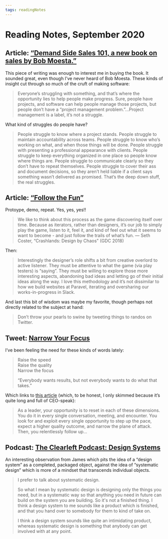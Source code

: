 ```yaml
---
tags: readingNotes
---
```


# Reading Notes, September 2020

## Article: [“Demand Side Sales 101, a new book on sales by Bob Moesta.”](https://m.signalvnoise.com/demand-side-sales-101-a-new-book-on-sales-by-bob-moesta/)

This piece of writing was enough to interest me in buying the book. It sounded great, even though I’ve never heard of Bob Moesta. These kinds of insight cut through so much of the cruft of making software:

> Everyone’s struggling with something, and that’s where the opportunity lies to help people make progress. Sure, people have projects, and software can help people manage those projects, but people don’t have a “project management problem.”...Project management is a label, it’s not a struggle.

What kind of struggles do people have?

> People struggle to know where a project stands. People struggle to maintain accountability across teams. People struggle to know who’s working on what, and when those things will be done. People struggle with presenting a professional appearance with clients. People struggle to keep everything organized in one place so people know where things are. People struggle to communicate clearly so they don’t have to repeat themselves. People struggle to cover their ass and document decisions, so they aren’t held liable if a client says something wasn’t delivered as promised. That’s the deep down stuff, the real struggles.

## Article: [“Follow the Fun”](http://daverupert.com/2020/09/follow-the-fun/)

Protoype, demo, repeat. Yes, yes, yes!!

> We like to think about this process as the game discovering itself over time. Because as iterators, rather than designers, it’s our job to simply play the game, listen to it, feel it, and kind of feel out what it seems to want to become - and just follow the trails of what’s fun. — Seth Coster, “Crashlands: Design by Chaos” (GDC 2018)

Then:

> Interestingly the designer’s role shifts a bit from creative overlord to active listener. They must be attentive to what the game (via play testers) is “saying”. They must be willing to explore those more interesting aspects, abandoning bad ideas and letting go of their initial ideas along the way. I love this methodology and it’s not dissimilar to how we build websites at Paravel, iterating and oversharing our works-in-progress in Slack.

And last this bit of wisdom was maybe my favorite, though perhaps not directly related to the subject at hand:

> Don’t throw your pearls to swine by tweeting things to randos on Twitter.

## Tweet: [Narrow Your Focus](https://twitter.com/patrick_oshag/status/1310012662290558979?s=20)

I’ve been feeling the need for these kinds of words lately:

> Raise the speed  
> Raise the quality  
> Narrow the focus  
>  
> “Everybody wants results, but not everybody wants to do what that takes.”

Which links to [this article](https://www.linkedin.com/pulse/amp-up-frank-slootman/) (which, to be honest, I only skimmed because it’s quite long and full of CEO-speak):

> As a leader, your opportunity is to reset in each of these dimensions. You do it in every single conversation, meeting, and encounter. You look for and exploit every single opportunity to step up the pace, expect a higher quality outcome, and narrow the plane of attack. Then, you relentlessly follow up...

## Podcast: [The Clearleft Podcast: Design Systems](https://podcast.clearleft.com/season01/episode01/)

An interesting observation from James which pits the idea of a “design system” as a completed, packaged object, against the idea of “systematic design” which is more of a mindset that transcends individual objects.

> I prefer to talk about systematic design.
> 
> So what I mean by systematic design is designing only the things you need, but in a systematic way so that anything you need in future can build on the system you are building. So it's not a finished thing. I think a design system to me sounds like a product which is finished, and that you hand over to somebody for them to kind of take on.
> 
> I think a design system sounds like quite an intimidating product, whereas systematic design is something that anybody can get involved with at any point.